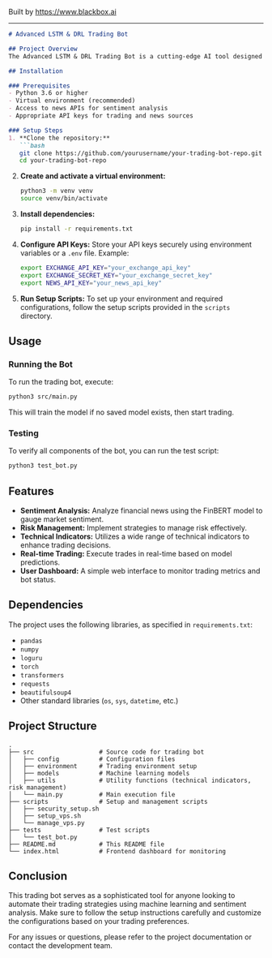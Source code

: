 
Built by https://www.blackbox.ai

---

```markdown
# Advanced LSTM & DRL Trading Bot

## Project Overview
The Advanced LSTM & DRL Trading Bot is a cutting-edge AI tool designed for automated trading in financial markets. The bot employs advanced machine learning algorithms, including Long Short-Term Memory (LSTM) networks and Deep Reinforcement Learning (DRL), to make trading decisions based on market data and sentiment analysis.

## Installation

### Prerequisites
- Python 3.6 or higher
- Virtual environment (recommended)
- Access to news APIs for sentiment analysis
- Appropriate API keys for trading and news sources

### Setup Steps
1. **Clone the repository:**
   ```bash
   git clone https://github.com/yourusername/your-trading-bot-repo.git
   cd your-trading-bot-repo
   ```

2. **Create and activate a virtual environment:**
   ```bash
   python3 -m venv venv
   source venv/bin/activate
   ```

3. **Install dependencies:**
   ```bash
   pip install -r requirements.txt
   ```

4. **Configure API Keys:**
   Store your API keys securely using environment variables or a `.env` file. Example:
   ```bash
   export EXCHANGE_API_KEY="your_exchange_api_key"
   export EXCHANGE_SECRET_KEY="your_exchange_secret_key"
   export NEWS_API_KEY="your_news_api_key"
   ```

5. **Run Setup Scripts:**
   To set up your environment and required configurations, follow the setup scripts provided in the `scripts` directory.

## Usage

### Running the Bot
To run the trading bot, execute:
```bash
python3 src/main.py
```
This will train the model if no saved model exists, then start trading.

### Testing
To verify all components of the bot, you can run the test script:
```bash
python3 test_bot.py
```

## Features
- **Sentiment Analysis:** Analyze financial news using the FinBERT model to gauge market sentiment.
- **Risk Management:** Implement strategies to manage risk effectively.
- **Technical Indicators:** Utilizes a wide range of technical indicators to enhance trading decisions.
- **Real-time Trading:** Execute trades in real-time based on model predictions.
- **User Dashboard:** A simple web interface to monitor trading metrics and bot status.

## Dependencies
The project uses the following libraries, as specified in `requirements.txt`:
- `pandas`
- `numpy`
- `loguru`
- `torch`
- `transformers`
- `requests`
- `beautifulsoup4`
- Other standard libraries (`os`, `sys`, `datetime`, etc.)

## Project Structure
```
.
├── src                  # Source code for trading bot
│   ├── config           # Configuration files
│   ├── environment      # Trading environment setup
│   ├── models           # Machine learning models
│   ├── utils            # Utility functions (technical indicators, risk management)
│   └── main.py          # Main execution file
├── scripts              # Setup and management scripts
│   ├── security_setup.sh
│   ├── setup_vps.sh
│   └── manage_vps.py
├── tests                # Test scripts
│   └── test_bot.py
├── README.md            # This README file
└── index.html           # Frontend dashboard for monitoring
```

## Conclusion
This trading bot serves as a sophisticated tool for anyone looking to automate their trading strategies using machine learning and sentiment analysis. Make sure to follow the setup instructions carefully and customize the configurations based on your trading preferences.

For any issues or questions, please refer to the project documentation or contact the development team.
```